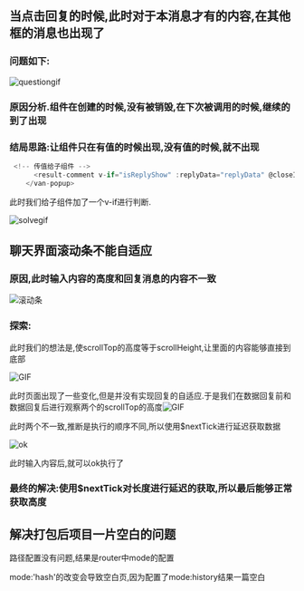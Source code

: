 ## 当点击回复的时候,此时对于本消息才有的内容,在其他框的消息也出现了

### 问题如下:

![questiongif](F:\前端的学习\就业班,移动端的学习\vue的使用\头条的项目\新建文件夹\问题汇总\questiongif.gif)

### 原因分析.组件在创建的时候,没有被销毁,在下次被调用的时候,继续的到了出现

### 结局思路:让组件只在有值的时候出现,没有值的时候,就不出现

```js
 <!-- 传值给子组件 -->
      <result-comment v-if="isReplyShow" :replyData="replyData" @closeInt="closeInt" > </result-comment>
    </van-popup>
```

此时我们给子组件加了一个v-if进行判断.

![solvegif](F:\前端的学习\就业班,移动端的学习\vue的使用\头条的项目\新建文件夹\问题汇总\solvegif.gif)

## 聊天界面滚动条不能自适应

### 原因,此时输入内容的高度和回复消息的内容不一致

![滚动条](F:\前端的学习\就业班,移动端的学习\vue的使用\头条的项目\新建文件夹\问题汇总\滚动条.gif)

### 探索:

此时我们的想法是,使scrollTop的高度等于scrollHeight,让里面的内容能够直接到底部

![GIF](F:\前端的学习\就业班,移动端的学习\vue的使用\头条的项目\新建文件夹\问题汇总\GIF.gif)

此时页面出现了一些变化,但是并没有实现回复的自适应.于是我们在数据回复前和数据回复后进行观察两个的scrollTop的高度![GIF](F:\前端的学习\就业班,移动端的学习\vue的使用\头条的项目\新建文件夹\问题汇总\GIF.gif)

此时两个不一致,推断是执行的顺序不同,所以使用$nextTick进行延迟获取数据

![ok](F:\前端的学习\就业班,移动端的学习\vue的使用\头条的项目\新建文件夹\问题汇总\ok.gif)

此时输入内容后,就可以ok执行了

### 最终的解决:使用$nextTick对长度进行延迟的获取,所以最后能够正常获取高度

## 解决打包后项目一片空白的问题

路径配置没有问题,结果是router中mode的配置

mode:'hash'的改变会导致空白页,因为配置了mode:history结果一篇空白